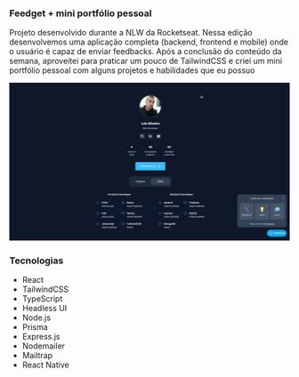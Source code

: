 ### Feedget + mini portfólio pessoal

Projeto desenvolvido durante a NLW da Rocketseat. Nessa edição desenvolvemos uma aplicação completa (backend, frontend e mobile) onde o usuário é capaz de enviar feedbacks. Após a conclusão do conteúdo da semana, aproveitei para praticar um pouco de TailwindCSS e criei um mini portfólio pessoal com alguns projetos e habilidades que eu possuo

![](./web/public/images/desktop-preview.png)

### Tecnologias
- React
- TailwindCSS
- TypeScript
- Headless UI
- Node.js
- Prisma
- Express.js
- Nodemailer
- Mailtrap
- React Native
